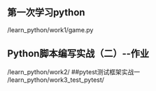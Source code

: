 ## 第一次学习python
/learn_python/work1/game.py
## Python脚本编写实战（二）--作业
/learn_python/work2/
##pytest测试框架实战一
/learn_python/work3_test_pytest/